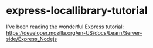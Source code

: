 # express-locallibrary-tutorial
I've been reading the wonderful Express tutorial: https://developer.mozilla.org/en-US/docs/Learn/Server-side/Express_Nodejs
